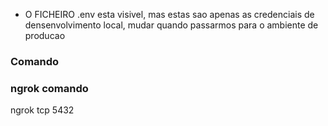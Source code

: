 

 - O FICHEIRO .env esta visivel, mas estas sao apenas as credenciais de densenvolvimento local, mudar quando passarmos para o ambiente de producao

### Comando


### ngrok comando
ngrok tcp 5432